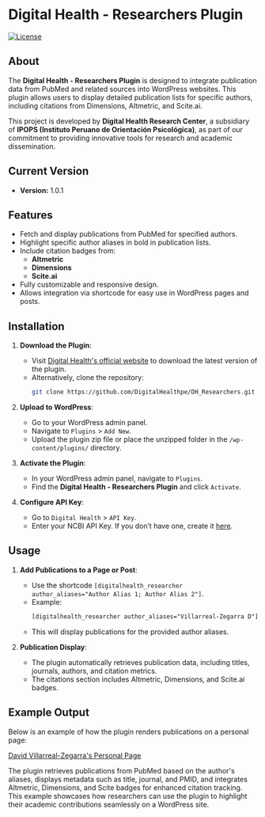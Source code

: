 # Digital Health - Researchers Plugin

[![License](https://img.shields.io/badge/license-GPLv2-blue.svg)](LICENSE)

## About

The **Digital Health - Researchers Plugin** is designed to integrate publication data from PubMed and related sources into WordPress websites. This plugin allows users to display detailed publication lists for specific authors, including citations from Dimensions, Altmetric, and Scite.ai.

This project is developed by **Digital Health Research Center**, a subsidiary of **IPOPS (Instituto Peruano de Orientación Psicológica)**, as part of our commitment to providing innovative tools for research and academic dissemination.

## Current Version

- **Version:** 1.0.1

## Features

- Fetch and display publications from PubMed for specified authors.
- Highlight specific author aliases in bold in publication lists.
- Include citation badges from:
  - **Altmetric**
  - **Dimensions**
  - **Scite.ai**
- Fully customizable and responsive design.
- Allows integration via shortcode for easy use in WordPress pages and posts.

## Installation

1. **Download the Plugin**:
   - Visit [Digital Health's official website](https://research.digitalhealth.pe/researcher-plugins/) to download the latest version of the plugin.
   - Alternatively, clone the repository:
     ```bash
     git clone https://github.com/DigitalHealthpe/DH_Researchers.git
     ```
2. **Upload to WordPress**:
   - Go to your WordPress admin panel.
   - Navigate to `Plugins` > `Add New`.
   - Upload the plugin zip file or place the unzipped folder in the `/wp-content/plugins/` directory.

3. **Activate the Plugin**:
   - In your WordPress admin panel, navigate to `Plugins`.
   - Find the **Digital Health - Researchers Plugin** and click `Activate`.

4. **Configure API Key**:
   - Go to `Digital Health` > `API Key`.
   - Enter your NCBI API Key. If you don’t have one, create it [here](https://account.ncbi.nlm.nih.gov/settings/).

## Usage

1. **Add Publications to a Page or Post**:
   - Use the shortcode `[digitalhealth_researcher author_aliases="Author Alias 1; Author Alias 2"]`.
   - Example:
     ```html
     [digitalhealth_researcher author_aliases="Villarreal-Zegarra D"]
     ```
   - This will display publications for the provided author aliases.

2. **Publication Display**:
   - The plugin automatically retrieves publication data, including titles, journals, authors, and citation metrics.
   - The citations section includes Altmetric, Dimensions, and Scite.ai badges.

## Example Output

Below is an example of how the plugin renders publications on a personal page:

[David Villarreal-Zegarra's Personal Page](https://ipops.pe/david-villarreal-zegarra/)

The plugin retrieves publications from PubMed based on the author's aliases, displays metadata such as title, journal, and PMID, and integrates Altmetric, Dimensions, and Scite badges for enhanced citation tracking. This example showcases how researchers can use the plugin to highlight their academic contributions seamlessly on a WordPress site.
